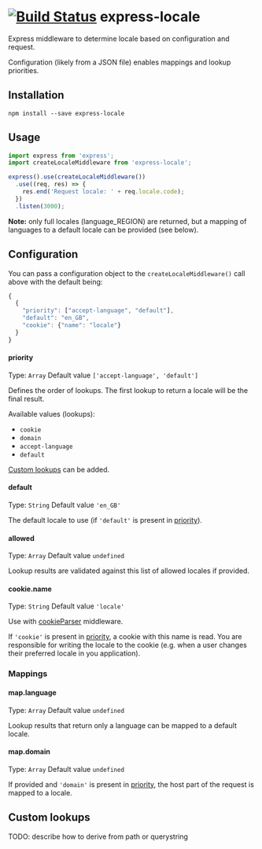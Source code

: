 [![Build Status](https://travis-ci.org/smhg/express-locale.png?branch=master)](https://travis-ci.org/smhg/express-locale)
express-locale
==============

Express middleware to determine locale based on configuration and request.

Configuration (likely from a JSON file) enables mappings and lookup priorities.


## Installation
`npm install --save express-locale`


## Usage
```javascript
import express from 'express';
import createLocaleMiddleware from 'express-locale';

express().use(createLocaleMiddleware())
  .use((req, res) => {
    res.end('Request locale: ' + req.locale.code);
  })
  .listen(3000);
```
**Note:** only full locales (language_REGION) are returned, but a mapping of languages to a default locale can be provided (see below).


## Configuration
You can pass a configuration object to the `createLocaleMiddleware()` call above with the default being:
```javascript
{
  {
    "priority": ["accept-language", "default"],
    "default": "en_GB",
    "cookie": {"name": "locale"}
  }
}
```

#### priority
Type: `Array` Default value `['accept-language', 'default']`

Defines the order of lookups. The first lookup to return a locale will be the final result.

Available values (lookups):
* `cookie`
* `domain`
* `accept-language`
* `default`

[Custom lookups](#custom-lookups) can be added.

#### default
Type: `String` Default value `'en_GB'`

The default locale to use (if `'default'` is present in [priority](#priority)).

#### allowed
Type: `Array` Default value `undefined`

Lookup results are validated against this list of allowed locales if provided.

#### cookie.name
Type: `String` Default value `'locale'`

Use with [cookieParser](http://www.senchalabs.org/connect/cookieParser.html) middleware.

If `'cookie'` is present in [priority](#priority), a cookie with this name is read.
You are responsible for writing the locale to the cookie (e.g. when a user changes their preferred locale in you application).

### Mappings
#### map.language
Type: `Array` Default value `undefined`

Lookup results that return only a language can be mapped to a default locale.

#### map.domain
Type: `Array` Default value `undefined`

If provided and `'domain'` is present in [priority](#priority), the host part of the request is mapped to a locale.

## Custom lookups
TODO: describe how to derive from path or querystring

